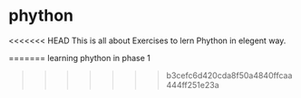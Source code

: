 phython
=======

<<<<<<< HEAD
This is all about Exercises to lern Phython in elegent way.

=======
learning phython in phase 1
>>>>>>> b3cefc6d420cda8f50a4840ffcaa444ff251e23a
